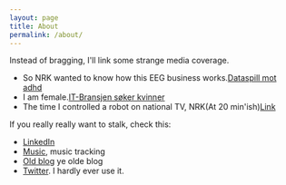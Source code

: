 ```yaml
---
layout: page
title: About 
permalink: /about/
---
```


Instead of bragging, I'll link some strange media coverage.

* So NRK wanted to know how this EEG business works.[Dataspill mot adhd](http://www.nrk.no/ho/dataspill-mot-adhd-1.7521058)
* I am female.[IT-Bransjen søker kvinner](http://www.nrk.no/ho/it-bransjen-soker-kvinner-1.7892856)
* The time I controlled a robot on national TV, NRK(At 20 min'ish)[Link](http://www.nrk.no/nett-tv/indeks/237784/)

If you really really want to stalk, check this:

* [LinkedIn](no.linkedin.com/in/hannefagerjordkarlsen/en) 
* [Music](http://javifairground.github.io/music), music tracking
* [Old blog](http://faircontemplations.blogspot.no/) ye olde blog
* [Twitter](https://twitter.com/JaviFairground). I hardly ever use it.
